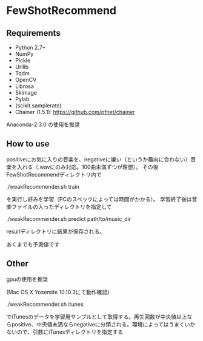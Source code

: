# FewShotRecommend
    
## Requirements
- Python 2.7+
- NumPy
- Pickle
- Urllib
- Tqdm
- OpenCV
- Librosa
- Skimage
- Pylab
- (scikit.samplerate)
- Chainer (1.5.1): https://github.com/pfnet/chainer

 Anaconda-2.3.0 の使用を推奨
 
## How to use
positiveにお気に入りの音楽を、negativeに嫌い（というか趣向に合わない）音楽を入れる（.wavにのみ対応。100曲未満ずつが理想）。
その後FewShotRecommendディレクトリ内で

./weakRecommender.sh train

を実行し好みを学習（PCのスペックによっては時間がかかる）。
学習終了後は音楽ファイルの入ったディレクトリを指定して

./weakRecommender.sh predict path/to/music_dir

resultディレクトリに結果が保存される。

あくまでも予測値です
## Other
gpuの使用を推奨

(Mac OS X Yosemite 10.10.3にて動作確認)

./weakRecommender.sh itunes

でiTunesのデータを学習用サンプルとして取得する。再生回数が中央値以上ならpositive、中央値未満ならnegativeに分類される。環境によってはうまくいかないので、引数にiTunesディレクトリを指定する
